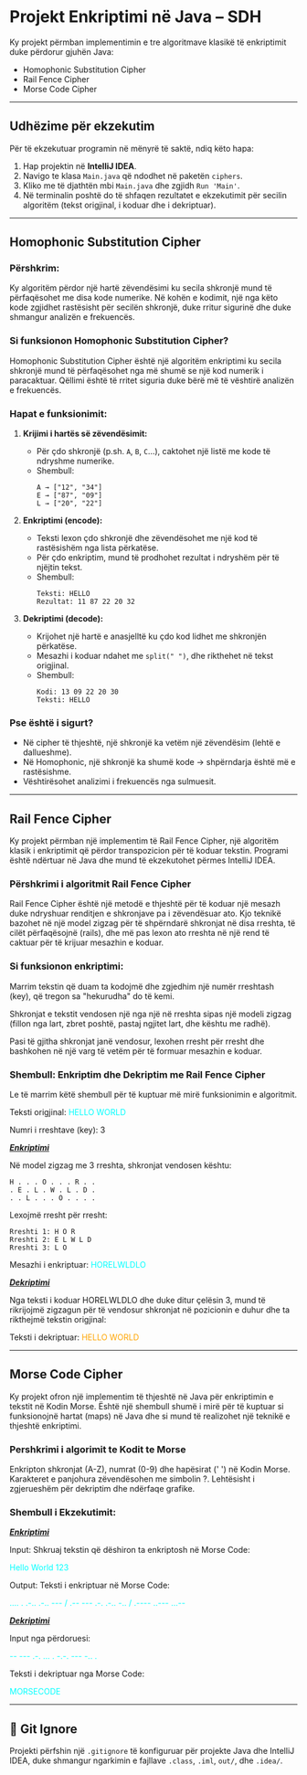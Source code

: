 # Projekt Enkriptimi në Java – SDH

Ky projekt përmban implementimin e tre algoritmave klasikë të enkriptimit duke përdorur gjuhën Java:

- Homophonic Substitution Cipher
-  Rail Fence Cipher
-  Morse Code Cipher

---

## Udhëzime për ekzekutim

Për të ekzekutuar programin në mënyrë të saktë, ndiq këto hapa:

1. Hap projektin në **IntelliJ IDEA**.
2. Navigo te klasa `Main.java` që ndodhet në paketën `ciphers`.
3. Kliko me të djathtën mbi `Main.java` dhe zgjidh `Run 'Main'`.
4. Në terminalin poshtë do të shfaqen rezultatet e ekzekutimit për secilin algoritëm (tekst origjinal, i koduar dhe i dekriptuar).

---

## Homophonic Substitution Cipher

### Përshkrim:
Ky algoritëm përdor një hartë zëvendësimi ku secila shkronjë mund të përfaqësohet me disa kode numerike. Në kohën e kodimit, një nga këto kode zgjidhet rastësisht për secilën shkronjë, duke rritur sigurinë dhe duke shmangur analizën e frekuencës.

### Si funksionon Homophonic Substitution Cipher?

Homophonic Substitution Cipher është një algoritëm enkriptimi ku secila shkronjë mund të përfaqësohet nga më shumë se një kod numerik i paracaktuar. Qëllimi është të rritet siguria duke bërë më të vështirë analizën e frekuencës.

### Hapat e funksionimit:

1. **Krijimi i hartës së zëvendësimit:**
    - Për çdo shkronjë (p.sh. `A`, `B`, `C`...), caktohet një listë me kode të ndryshme numerike.
    - Shembull:
      ```
      A → ["12", "34"]
      E → ["87", "09"]
      L → ["20", "22"]
      ```

2. **Enkriptimi (encode):**
    - Teksti lexon çdo shkronjë dhe zëvendësohet me një kod të rastësishëm nga lista përkatëse.
    - Për çdo enkriptim, mund të prodhohet rezultat i ndryshëm për të njëjtin tekst.
    - Shembull:
      ```
      Teksti: HELLO
      Rezultat: 11 87 22 20 32
      ```

3. **Dekriptimi (decode):**
    - Krijohet një hartë e anasjelltë ku çdo kod lidhet me shkronjën përkatëse.
    - Mesazhi i koduar ndahet me `split(" ")`, dhe rikthehet në tekst origjinal.
    - Shembull:
      ```
      Kodi: 13 09 22 20 30
      Teksti: HELLO
      ```

### Pse është i sigurt?

- Në cipher të thjeshtë, një shkronjë ka vetëm një zëvendësim (lehtë e dallueshme).
- Në Homophonic, një shkronjë ka shumë kode → shpërndarja është më e rastësishme.
- Vështirësohet analizimi i frekuencës nga sulmuesit.

---

##  Rail Fence Cipher 

Ky projekt përmban një implementim të Rail Fence Cipher, një algoritëm klasik i enkriptimit 
që përdor transpozicion për të koduar tekstin. Programi është ndërtuar në Java dhe mund 
të ekzekutohet përmes IntelliJ IDEA.




### Përshkrimi i algoritmit Rail Fence Cipher

Rail Fence Cipher është një metodë e thjeshtë për të koduar një mesazh duke ndryshuar renditjen e shkronjave pa i zëvendësuar ato. Kjo teknikë bazohet në një model zigzag për të shpërndarë shkronjat në disa rreshta, të cilët përfaqësojnë (rails), dhe më pas lexon ato rreshta në një rend të caktuar për të krijuar mesazhin e koduar.

### Si funksionon enkriptimi:

Marrim tekstin që duam ta kodojmë dhe zgjedhim një numër rreshtash (key), që tregon sa "hekurudha" do të kemi.

Shkronjat e tekstit vendosen një nga një në rreshta sipas një modeli zigzag (fillon nga lart, zbret poshtë, pastaj ngjitet lart, dhe kështu me radhë).

Pasi të gjitha shkronjat janë vendosur, lexohen rresht për rresht dhe bashkohen në një varg të vetëm për të formuar mesazhin e koduar.

### Shembull: Enkriptim dhe Dekriptim me Rail Fence Cipher
Le të marrim këtë shembull për të kuptuar më mirë funksionimin e algoritmit.

Teksti origjinal: <span style="color:cyan">HELLO WORLD</span>

Numri i rreshtave (key): 3

<u>***Enkriptimi***</u>

Në model zigzag me 3 rreshta, shkronjat vendosen kështu:

```
H . . . O . . . R . .
. E . L . W . L . D .
. . L . . . O . . . .
```
Lexojmë rresht për rresht:

```
Rreshti 1: H O R  
Rreshti 2: E L W L D  
Rreshti 3: L O  
```
Mesazhi i enkriptuar: <span style="color:cyan">HORELWLDLO </span>

<u>***Dekriptimi***</u>

Nga teksti i koduar HORELWLDLO dhe duke ditur çelësin 3, mund të rikrijojmë zigzagun për të vendosur shkronjat në pozicionin e duhur dhe ta rikthejmë tekstin origjinal:

Teksti i dekriptuar: <span style="color:orange">HELLO WORLD  </span>

---

## Morse Code Cipher 

Ky projekt ofron një implementim të thjeshtë në Java për enkriptimin e tekstit në Kodin Morse. 
Është një shembull shumë i mirë për të kuptuar si funksionojnë hartat (maps) në Java dhe si mund të realizohet një teknikë e thjeshtë enkriptimi.



### Pershkrimi i algorimit te Kodit te Morse

Enkripton shkronjat (A-Z), numrat (0-9) dhe hapësirat (' ') në Kodin Morse.
Karakteret e panjohura zëvendësohen me simbolin ?.
Lehtësisht i zgjerueshëm për dekriptim dhe ndërfaqe grafike.

### Shembull i Ekzekutimit:

<u>***Enkriptimi***</u>

Input:
Shkruaj tekstin që dëshiron ta enkriptosh në Morse Code:

<span style="color:cyan">Hello World 123</span>


Output:
Teksti i enkriptuar në Morse Code:

<span style="color:cyan">.... . .-.. .-.. --- / .-- --- .-. .-.. -.. / .---- ..--- ...--</span>


<u>***Dekriptimi***</u>

Input nga përdoruesi:

<span style="color:cyan">-- --- .-. ... . -.-. --- -.. .</span>


Teksti i dekriptuar nga Morse Code:

<span style="color:cyan">MORSECODE</span> 

---

## 🧹 Git Ignore

Projekti përfshin një `.gitignore` të konfiguruar për projekte Java dhe IntelliJ IDEA, duke shmangur ngarkimin e fajllave `.class`, `.iml`, `out/`, dhe `.idea/`.




